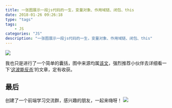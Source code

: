 ```yaml
---
title: 一张图展示一段js代码的一生，变量对象、作用域链、闭包、this
date: 2018-01-26 09:26:18
type: "tags"
tags: 
	- JS
categories: "JS"
description: "一张图展示一段js代码的一生，变量对象、作用域链、闭包、this"
---
```

![](https://i.imgur.com/9LkJ8hC.png)

我也只是进行了一个简单的囊括，图中来源均属[该文](https://yangbo5207.github.io/wutongluo/ji-chu-jin-jie-xi-lie/er-3001-zhi-xing-shang-xia-wen.html)，强烈推荐小伙伴去详细看一下‘[这波能反杀](https://yangbo5207.github.io/wutongluo/ji-chu-jin-jie-xi-lie/er-3001-zhi-xing-shang-xia-wen.html)’的文章，定有收获。


## 最后

创建了一个前端学习交流群，感兴趣的朋友，一起来嗨呀！
![](<https://image-static.segmentfault.com/207/665/2076650181-5bfe3d1a48e89_articlex>)